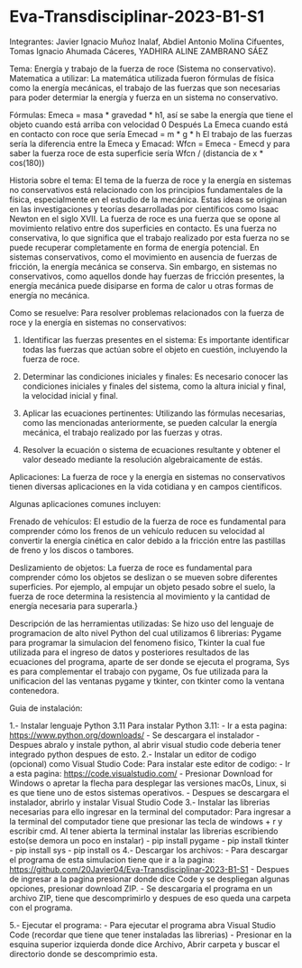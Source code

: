 # Eva-Transdisciplinar-2023-B1-S1
Integrantes: Javier Ignacio Muñoz Inalaf, Abdiel Antonio Molina Cifuentes, Tomas Ignacio Ahumada Cáceres, YADHIRA ALINE ZAMBRANO SÁEZ

Tema: Energía y trabajo de la fuerza de roce (Sistema no conservativo).
Matematica a utilizar: La matemática utilizada fueron fórmulas de física como la energía mecánicas, 
el trabajo de las fuerzas que son necesarias para poder determiar la energía y fuerza en un sistema no conservativo.

Fórmulas: 
Emeca = masa * gravedad * h1, así se sabe la energía que tiene el objeto cuando está arriba con velocidad 0
Después La Emeca cuando está en contacto con roce que sería
Emecad = m * g * h
El trabajo de las fuerzas sería la diferencia entre la Emeca y Emacad: Wfcn = Emeca - Emecd
y para saber la fuerza roce de esta superficie sería Wfcn / (distancia de x * cos(180))

Historia sobre el tema:
El tema de la fuerza de roce y la energía en sistemas no conservativos está relacionado con los principios fundamentales de la física, 
especialmente en el estudio de la mecánica. Estas ideas se originan en las investigaciones y teorías desarrolladas por científicos como 
Isaac Newton en el siglo XVII.
La fuerza de roce es una fuerza que se opone al movimiento relativo entre dos superficies en contacto. Es una fuerza no conservativa, lo 
que significa que el trabajo realizado por esta fuerza no se puede recuperar completamente en forma de energía potencial. En sistemas 
conservativos, como el movimiento en ausencia de fuerzas de fricción, la energía mecánica se conserva. Sin embargo, en sistemas no 
conservativos, como aquellos donde hay fuerzas de fricción presentes, la energía mecánica puede disiparse en forma de calor u otras formas 
de energía no mecánica.

Como se resuelve:
Para resolver problemas relacionados con la fuerza de roce y la energía en sistemas no conservativos:

1. Identificar las fuerzas presentes en el sistema: Es importante identificar todas las fuerzas que actúan sobre el objeto en cuestión, 
incluyendo la fuerza de roce.

2. Determinar las condiciones iniciales y finales: Es necesario conocer las condiciones iniciales y finales del sistema, como la altura 
inicial y final, la velocidad inicial y final.

3. Aplicar las ecuaciones pertinentes: Utilizando las fórmulas necesarias, como las mencionadas anteriormente, se pueden calcular la 
energía mecánica, el trabajo realizado por las fuerzas y otras.

4. Resolver la ecuación o sistema de ecuaciones resultante y obtener el valor deseado mediante la resolución algebraicamente de estás.

Aplicaciones:
La fuerza de roce y la energía en sistemas no conservativos tienen diversas aplicaciones en la vida cotidiana y en campos científicos. 

Algunas aplicaciones comunes incluyen:

Frenado de vehículos: El estudio de la fuerza de roce es fundamental para comprender cómo los frenos de un vehículo reducen su velocidad 
al convertir la energía cinética en calor debido a la fricción entre las pastillas de freno y los discos o tambores.

Deslizamiento de objetos: La fuerza de roce es fundamental para comprender cómo los objetos se deslizan o se mueven sobre diferentes 
superficies. Por ejemplo, al empujar un objeto pesado sobre el suelo, la fuerza de roce determina la resistencia al movimiento y la
cantidad de energía necesaria para superarla.}

Descripción de las herramientas utilizadas:
Se hizo uso del lenguaje de programacion de alto nivel Python del cual utilizamos 6 librerias: Pygame para programar la simulacion del fenomeno fisico,  Tkinter la cual fue utilizada para el ingreso de datos y posteriores resultados de las ecuaciones del programa, aparte de ser donde se ejecuta el programa, Sys es para complementar el trabajo con pygame, Os fue utilizada para la unificacion del las ventanas pygame y tkinter, con tkinter como la ventana contenedora.

Guia de instalación:

1.- Instalar lenguaje Python 3.11
Para instalar Python 3.11:
    - Ir a esta pagina: https://www.python.org/downloads/
    - Se descargara el instalador
    - Despues abralo y instale python, al abrir visual studio code deberia tener integrado python
      despues de esto.
2.- Instalar un editor de codigo (opcional) como Visual Studio Code:
Para instalar este editor de codigo:
    - Ir a esta pagina: https://code.visualstudio.com/
    - Presionar Download for Windows o apretar la flecha para desplegar las versiones macOs, Linux, si es que tiene uno de estos sistemas operativos.
    - Despues se descargara el instalador, abrirlo y instalar Visual Studio Code
3.- Instalar las librerias necesarias  para ello ingresar en la terminal del computador:
Para ingresar a la terminal del computador tiene que presionar las tecla de windows + r y escribir cmd. Al tener abierta la terminal instalar las librerias escribiendo esto(se demora un poco en instalar)
    - pip install pygame
    - pip install tkinter
    - pip install sys
    - pip install os
4.- Descargar los archivos:
    - Para descargar el programa de esta simulacion tiene que ir a la pagina: https://github.com/20Javier04/Eva-Transdisciplinar-2023-B1-S1
    - Despues de ingresar a la pagina presionar donde dice Code y se despliegan algunas opciones, presionar download ZIP.
    - Se descargaria el programa en un archivo ZIP, tiene que descomprimirlo y despues de eso queda una carpeta con el programa.

5.- Ejecutar el programa:
    - Para ejecutar el programa abra Visual Studio Code (recordar que tiene que tener instaladas las librerias)
    - Presionar en la esquina superior izquierda donde dice Archivo, Abrir carpeta y buscar el directorio donde se descomprimio esta.
